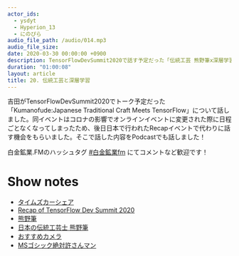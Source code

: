 ```yaml
---
actor_ids:
  - ysdyt
  - Hyperion_13
  - にのぴら
audio_file_path: /audio/014.mp3
audio_file_size:
date: 2020-03-30 00:00:00 +0900
description: TensorFlowDevSummit2020で話す予定だった「伝統工芸 熊野筆x深層学習」の事例の話をしました！
duration: "01:00:08"
layout: article
title: 20. 伝統工芸と深層学習
---
```

吉田がTensorFlowDevSummit2020でトーク予定だった「Kumanofude:Japanese Traditional Craft Meets TensorFlow」について話しました。同イベントはコロナの影響でオンラインイベントに変更された際に日程ごとなくなってしまったため、後日日本で行われたRecapイベントで代わりに話す機会をもらいました。そこで話した内容をPodcastでも話しました！

白金鉱業.FMのハッシュタグ [#白金鉱業fm](https://twitter.com/search?q=%23%E7%99%BD%E9%87%91%E9%89%B1%E6%A5%ADfm&src=typed_query) にてコメントなど歓迎です！

# Show notes

- [タイムズカーシェア](https://share.timescar.jp/)
- [Recap of TensorFlow Dev Summit 2020](https://gdg-tokyo.connpass.com/event/171363/)
- [熊野筆](https://ja.wikipedia.org/wiki/%E7%86%8A%E9%87%8E%E7%AD%86)
- [日本の伝統工芸士 熊野筆](http://www.kougeishi.jp/list_by_kougeihin.php?kougeihin_id=25&mode=gyoushu_kensaku)
- [おすすめカメラ](https://twitter.com/yutatatatata/status/1107628386891890689?s=20)
- [MSゴシック絶対許さんマン](http://ysdyt.net/maker-faire-tokyo-2017-%E3%81%AB%E5%88%9D%E5%87%BA%E5%B1%95%E3%81%97%E3%81%A6%E3%80%8Cms%E3%82%B4%E3%82%B7%E3%83%83%E3%82%AF%E7%B5%B6%E5%AF%BE%E8%A8%B1%E3%81%95%E3%82%93%E3%83%9E%E3%83%B3%E3%80%8D/)
